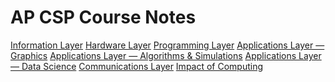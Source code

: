 # AP CSP Course Notes

<div class="list-group">
    <a href="information" class="list-group-item list-group-item-action">Information Layer</a>
    <a href="hardware" class="list-group-item list-group-item-action disabled">Hardware Layer</a>
    <a href="programming" class="list-group-item list-group-item-action disabled">Programming Layer</a>
    <a href="graphics" class="list-group-item list-group-item-action disabled">Applications Layer &#8212; Graphics</a>
    <a href="algorithms" class="list-group-item list-group-item-action disabled">Applications Layer &#8212; Algorithms & Simulations</a>
    <a href="data_science" class="list-group-item list-group-item-action disabled">Applications Layer &#8212; Data Science</a>
    <a href="communication" class="list-group-item list-group-item-action disabled">Communications Layer</a>
    <a href="impact" class="list-group-item list-group-item-action disabled">Impact of Computing</a>
</div>
